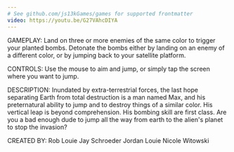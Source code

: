 ```yaml
---
# See github.com/js13kGames/games for supported frontmatter
video: https://youtu.be/G27VAhcDIYA
---
```

GAMEPLAY:
Land on three or more enemies of the same color to trigger your planted bombs. Detonate the bombs either by landing on an enemy of a different color, or by jumping back to your satellite platform.

CONTROLS:
Use the mouse to aim and jump, or simply tap the screen where you want to jump.


DESCRIPTION:
Inundated by extra-terrestrial forces, the last hope separating Earth from total destruction is a man named Max, and his preternatural ability to jump and to destroy things of a similar color. His vertical leap is beyond comprehension. His bombing skill are first class. Are you a bad enough dude to jump all the way from earth to the alien's planet to stop the invasion?

CREATED BY:
Rob Louie
Jay Schroeder
Jordan Louie
Nicole Witowski